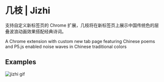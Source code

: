 # 几枝 | Jizhi

支持自定义新标签页的 Chrome 扩展，几枝将在新标签页上展示中国传统色的层叠波浪动画效果搭配经典诗词。

A Chrome extension with custom new tab page featuring Chinese poems and P5.js enabled noise waves in Chinese traditional colors

## Examples

![jizhi gif](https://github.com/unicar9/jizhi/blob/master/examples/jizhi.gif)

